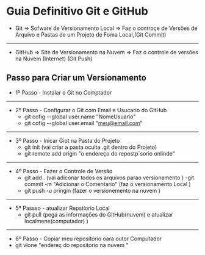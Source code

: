 # Guia Definitivo Git e GitHub
- Git => Sofware de Versionamento Local => Faz o controçe de Versões de Arquivo e Pastas de um Projeto de Foma Local,(Git Commit)     
---------------------------------------------------------------


- GitHub => Site de Versionamento na Nuvem => Faz o controle de versões na Nuvem (Internet)  (Git  Push)

## Passo para Criar um Versionamento 

- 1º Passo - Instalar o Git no Comptador 
----------------------------------------------------------------
- 2º Passo - Configurar o Git com Email e Usucario do GitHub
  - git cofig --global user.name "NomeUsuario"
  - git cofig --global user.email "meu@email.com"
----------------------------------------------------------------
- 3º Passo - Inicar Giot na Pasta do Projeto
   - git init (vai criar a pasta oculta .git dentro do Projeto)
   - git remote add origin "o endereço do repostp´sorio  onlinde"
----------------------------------------------------------------
- 4º Passo - Fazer o Controle de Versão 
   - git add . (vai adiconar todos os arquivos parao versionamento )
   -git commit -m "Adicionar o Comentario" (faz o versionamento Local )
   - git push -u oringin (fazer o versionemento na nuvem )
------------------------------------------------------------------
- 5º Passso - atualizar Repstiorio Local 
  - git pull (pega as informações do GitHub(nuvem) e atualizar localmene(computador) )
------------------------------------------------------------------
- 6º Passo - Copiar meu repositório oara outor Computador 
 - git vlone "endereç do repositorio na nuvem "